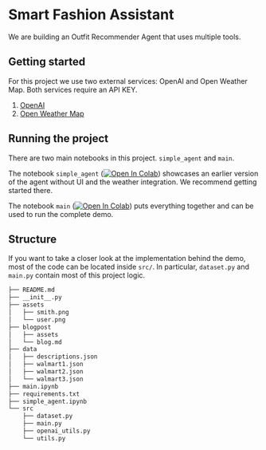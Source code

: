 # Smart Fashion Assistant

We are building an Outfit Recommender Agent that uses multiple tools.


## Getting started

For this project we use two external services: OpenAI and Open Weather Map. Both services require an API KEY.

1. [OpenAI](https://openai.com/blog/openai-api)
2. [Open Weather Map](https://openweathermap.org/api)

## Running the project

There are two main notebooks in this project. `simple_agent` and `main`.

The notebook `simple_agent` ([![Open In Colab](https://colab.research.google.com/assets/colab-badge.svg)](https://colab.research.google.com/github/tryolabs/shopping-assistant/blob/main/simple_agent.ipynb)) showcases an earlier version of the agent without UI and the weather integration. We recommend getting started there.

The notebook `main` ([![Open In Colab](https://colab.research.google.com/assets/colab-badge.svg)](https://colab.research.google.com/github/tryolabs/shopping-assistant/blob/main/main.ipynb)) puts everything together and can be used to run the complete demo.

## Structure

If you want to take a closer look at the implementation behind the demo, most of the code can be located inside `src/`. In particular, `dataset.py` and `main.py` contain most of this project logic.

```bash
├── README.md
├── __init__.py
├── assets
│   ├── smith.png
│   └── user.png
├── blogpost
│   ├── assets
│   └── blog.md
├── data
│   ├── descriptions.json
│   ├── walmart1.json
│   ├── walmart2.json
│   └── walmart3.json
├── main.ipynb
├── requirements.txt
├── simple_agent.ipynb
└── src
    ├── dataset.py
    ├── main.py
    ├── openai_utils.py
    └── utils.py
```